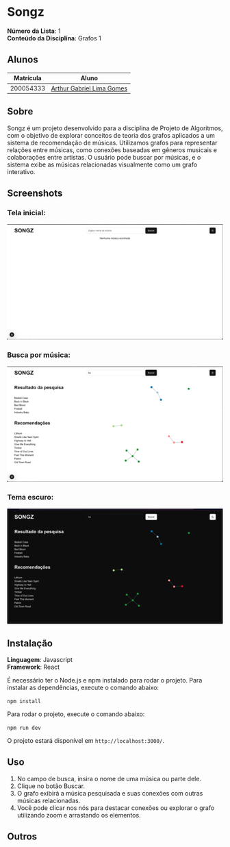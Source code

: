 # Songz

**Número da Lista**: 1<br>
**Conteúdo da Disciplina**: Grafos 1<br>

## Alunos
| Matrícula | Aluno           |
| --------- | --------------- |
| 200054333 | [Arthur Gabriel Lima Gomes](https://github.com/ArthurGabrieel) |

## Sobre 
Songz é um projeto desenvolvido para a disciplina de Projeto de Algoritmos, com o objetivo de explorar conceitos de teoria dos grafos aplicados a um sistema de recomendação de músicas. Utilizamos grafos para representar relações entre músicas, como conexões baseadas em gêneros musicais e colaborações entre artistas.
O usuário pode buscar por músicas, e o sistema exibe as músicas relacionadas visualmente como um grafo interativo.

## Screenshots

### **Tela inicial**:
![Tela inicial](./images/songz1.png)

### **Busca por música**:
![Busca por música](./images/songz2.png)

### **Tema escuro**:
![Tema escuro](./images/songz3.png)

## Instalação 
**Linguagem**: Javascript<br>
**Framework**: React<br>

É necessário ter o Node.js e npm instalado para rodar o projeto. Para instalar as dependências, execute o comando abaixo:

```npm install```

Para rodar o projeto, execute o comando abaixo:

```npm run dev```

O projeto estará disponível em `http://localhost:3000/`.


## Uso 

1. No campo de busca, insira o nome de uma música ou parte dele.
2. Clique no botão Buscar.
3. O grafo exibirá a música pesquisada e suas conexões com outras músicas relacionadas.
4. Você pode clicar nos nós para destacar conexões ou explorar o grafo utilizando zoom e arrastando os elementos.

## Outros

